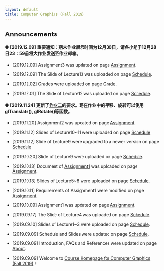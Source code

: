 ```yaml
---
layout: default
title: Computer Graphics (Fall 2019)
---
```


## Announcements
#### ● [2019.12.09] 重要通知：期末作业展示时间为12月30日，请各小组于12月28日23：59前将大作业发送至作业邮箱。

- [2019.12.09] Assignment3 was updated on page [Assignment](https://sysucg2019.github.io/assignment).

- [2019.12.09] The Slide of Lecture13 was uploaded on page [Schedule](https://sysucg2019.github.io/schedule). 

- [2019.12.02] Grades were uploaded on page [Grade](https://sysucg2019.github.io/grade). 

- [2019.12.01] The Slide of Lecture12 was uploaded on page [Schedule](https://sysucg2019.github.io/schedule). 

#### ● [2019.11.24] 更新了[作业二](https://sysucg2019.github.io/assignment)的要求。现在作业中的平移、旋转可以使用glTranslate(), glRotate()等函数。

- [2019.11.20] Assignment2 was updated on page [Assignment](https://sysucg2019.github.io/assignment).

- [2019.11.12] Slides of Lecture10~11 were uploaded on page [Schedule](https://sysucg2019.github.io/schedule)

- [2019.11.12] Slide of Lecture9 were upgraded to a newer version on page [Schedule](https://sysucg2019.github.io/schedule)

- [2019.10.20] Slide of Lecture9 were uploaded on page [Schedule](https://sysucg2019.github.io/schedule). 

- [2019.10.13] Document of [Assignment1](https://github.com/sysucg2019/sysucg2019.github.io/raw/master/Assignment1.pdf) was uploaded on page [Assignment](https://sysucg2019.github.io/assignment). 

- [2019.10.13] Slides of Lecture5~8 were uploaded on page [Schedule](https://sysucg2019.github.io/schedule). 

- [2019.10.11] Requirements of Assignment1 were modified on page [Assignment](https://sysucg2019.github.io/assignment).

- [2019.10.09] Assignment1 was updated on page [Assignment](https://sysucg2019.github.io/assignment).

- [2019.09.17] The Slide of Lecture4 was uploaded on page [Schedule](https://sysucg2019.github.io/schedule). 

- [2019.09.10] Slides of Lecture1~3 were uploaded on page [Schedule](https://sysucg2019.github.io/schedule). 

- [2019.09.09] Schedule and Slides were updated on page [Schedule](https://sysucg2019.github.io/schedule).

- [2019.09.09] Introduction, FAQs and References were updated on page [About](https://sysucg2019.github.io/about).

- [2019.09.09] Welcome to [Course Homepage for Computer Graphics (Fall 2019)](https://sysucg2019.github.io) !
